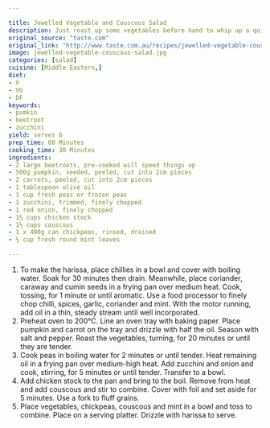 ```yaml
---

title: Jewelled Vegetable and Couscous Salad
description: Just roast up some vegetables before hand to whip up a quick and hearty salad
original_source: "taste.com"
original_link: "http://www.taste.com.au/recipes/jewelled-vegetable-couscous-salad-green-harissa-dressing/bdace738-d0fd-4cd5-8deb-9ab53eb6c293"
image: jewelled-vegetable-couscous-salad.jpg
categories: [salad]
cuisine: [Middle Eastern,]
diet:
- V
- VG
- DF
keywords:
- pumkin
- beetroot
- zucchini
yield: serves 6
prep_time: 60 Minutes
cooking_time: 30 Minutes
ingredients:
- 2 large beetroots, pre-cooked will speed things up
- 500g pumpkin, seeded, peeled, cut into 2cm pieces
- 2 carrots, peeled, cut into 2cm pieces
- 1 tablespoon olive oil
- 1 cup fresh peas or frozen peas
- 1 zucchini, trimmed, finely chopped
- 1 red onion, finely chopped
- 1½ cups chicken stock
- 1½ cups couscous
- 1 x 400g can chickpeas, rinsed, drained
- ½ cup fresh round mint leaves

---
```


1. To make the harissa, place chillies in a bowl and cover with boiling water. Soak for 30 minutes then drain. Meanwhile, place coriander, caraway and cumin seeds in a frying pan over medium heat. Cook, tossing, for 1 minute or until aromatic. Use a food processor to finely chop chilli, spices, garlic, coriander and mint. With the motor running, add oil in a thin, steady stream until well incorporated.
2. Preheat oven to 200°C. Line an oven tray with baking paper. Place pumpkin and carrot on the tray and drizzle with half the oil. Season with salt and pepper. Roast the vegetables, turning, for 20 minutes or until they are tender.
3. Cook peas in boiling water for 2 minutes or until tender. Heat remaining oil in a frying pan over medium-high heat. Add zucchini and onion and cook, stirring, for 5 minutes or until tender. Transfer to a bowl.
4. Add chicken stock to the pan and bring to the boil. Remove from heat and add couscous and stir to combine. Cover with foil and set aside for 5 minutes. Use a fork to fluff grains.
5. Place vegetables, chickpeas, couscous and mint in a bowl and toss to combine. Place on a serving platter. Drizzle with harissa to serve.

